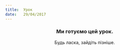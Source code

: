```yaml
---
title:  Урок
date:   29/04/2017
---
```


### <center>Ми готуємо цей урок.</center>
<center>Будь ласка, зайдіть пізніше.</center>